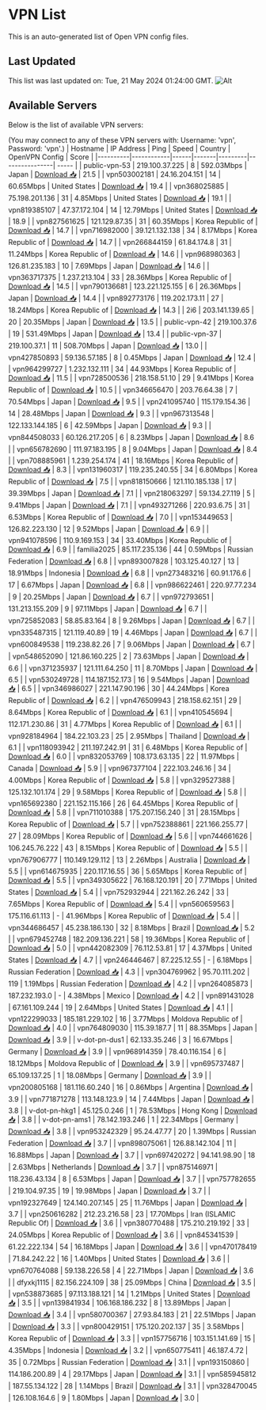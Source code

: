 # VPN List

This is an auto-generated list of Open VPN config files.

## Last Updated

This list was last updated on: Tue, 21 May 2024 01:24:00 GMT.
![Alt](https://repobeats.axiom.co/api/embed/186b98318ef1479477931607c1ad7d823f12451f.svg "Repobeats analytics image")

## Available Servers

Below is the list of available VPN servers:

(You may connect to any of these VPN servers with: Username: 'vpn', Password: 'vpn'.)
| Hostname | IP Address | Ping | Speed | Country | OpenVPN Config | Score |
|----------|------------|------|-------|---------|----------------| ----- |
| public-vpn-53 | 219.100.37.225 | 8 | 592.03Mbps | Japan | [Download 📥](./configs/server_0_JP.ovpn) | 21.5 |
| vpn503002181 | 24.16.204.151 | 14 | 60.65Mbps | United States | [Download 📥](./configs/server_1_US.ovpn) | 19.4 |
| vpn368025885 | 75.198.201.136 | 31 | 4.85Mbps | United States | [Download 📥](./configs/server_2_US.ovpn) | 19.1 |
| vpn819385107 | 47.37.172.104 | 14 | 12.79Mbps | United States | [Download 📥](./configs/server_3_US.ovpn) | 18.9 |
| vpn827561625 | 121.129.87.35 | 31 | 60.35Mbps | Korea Republic of | [Download 📥](./configs/server_4_KR.ovpn) | 14.7 |
| vpn716982000 | 39.121.132.138 | 34 | 8.17Mbps | Korea Republic of | [Download 📥](./configs/server_5_KR.ovpn) | 14.7 |
| vpn266844159 | 61.84.174.8 | 31 | 11.24Mbps | Korea Republic of | [Download 📥](./configs/server_6_KR.ovpn) | 14.6 |
| vpn968980363 | 126.81.235.183 | 10 | 7.69Mbps | Japan | [Download 📥](./configs/server_7_JP.ovpn) | 14.6 |
| vpn363717375 | 1.237.213.104 | 33 | 28.36Mbps | Korea Republic of | [Download 📥](./configs/server_8_KR.ovpn) | 14.5 |
| vpn790136681 | 123.221.125.155 | 6 | 26.36Mbps | Japan | [Download 📥](./configs/server_9_JP.ovpn) | 14.4 |
| vpn892773176 | 119.202.173.11 | 27 | 18.24Mbps | Korea Republic of | [Download 📥](./configs/server_10_KR.ovpn) | 14.3 |
| 2i6 | 203.141.139.65 | 20 | 20.35Mbps | Japan | [Download 📥](./configs/server_11_JP.ovpn) | 13.5 |
| public-vpn-42 | 219.100.37.6 | 19 | 531.49Mbps | Japan | [Download 📥](./configs/server_12_JP.ovpn) | 13.4 |
| public-vpn-37 | 219.100.37.1 | 11 | 508.70Mbps | Japan | [Download 📥](./configs/server_13_JP.ovpn) | 13.0 |
| vpn427850893 | 59.136.57.185 | 8 | 0.45Mbps | Japan | [Download 📥](./configs/server_14_JP.ovpn) | 12.4 |
| vpn964299727 | 1.232.132.111 | 34 | 44.93Mbps | Korea Republic of | [Download 📥](./configs/server_15_KR.ovpn) | 11.5 |
| vpn728500536 | 218.158.51.10 | 29 | 9.41Mbps | Korea Republic of | [Download 📥](./configs/server_16_KR.ovpn) | 10.5 |
| vpn346656470 | 203.76.64.38 | 7 | 70.54Mbps | Japan | [Download 📥](./configs/server_17_JP.ovpn) | 9.5 |
| vpn241095740 | 115.179.154.36 | 14 | 28.48Mbps | Japan | [Download 📥](./configs/server_18_JP.ovpn) | 9.3 |
| vpn967313548 | 122.133.144.185 | 6 | 42.59Mbps | Japan | [Download 📥](./configs/server_19_JP.ovpn) | 9.3 |
| vpn844508033 | 60.126.217.205 | 6 | 8.23Mbps | Japan | [Download 📥](./configs/server_20_JP.ovpn) | 8.6 |
| vpn656782690 | 111.97.183.195 | 8 | 9.04Mbps | Japan | [Download 📥](./configs/server_21_JP.ovpn) | 8.4 |
| vpn708885961 | 1.239.254.174 | 41 | 18.16Mbps | Korea Republic of | [Download 📥](./configs/server_22_KR.ovpn) | 8.3 |
| vpn131960317 | 119.235.240.55 | 34 | 6.80Mbps | Korea Republic of | [Download 📥](./configs/server_23_KR.ovpn) | 7.5 |
| vpn818150666 | 121.110.185.138 | 17 | 39.39Mbps | Japan | [Download 📥](./configs/server_24_JP.ovpn) | 7.1 |
| vpn218063297 | 59.134.27.119 | 5 | 9.41Mbps | Japan | [Download 📥](./configs/server_25_JP.ovpn) | 7.1 |
| vpn493271266 | 220.93.6.75 | 31 | 6.53Mbps | Korea Republic of | [Download 📥](./configs/server_26_KR.ovpn) | 7.0 |
| vpn153449653 | 126.82.223.130 | 12 | 9.52Mbps | Japan | [Download 📥](./configs/server_27_JP.ovpn) | 6.9 |
| vpn941078596 | 110.9.169.153 | 34 | 33.40Mbps | Korea Republic of | [Download 📥](./configs/server_28_KR.ovpn) | 6.9 |
| familia2025 | 85.117.235.136 | 44 | 0.59Mbps | Russian Federation | [Download 📥](./configs/server_29_RU.ovpn) | 6.8 |
| vpn893007828 | 103.125.40.127 | 13 | 18.91Mbps | Indonesia | [Download 📥](./configs/server_30_ID.ovpn) | 6.8 |
| vpn273483216 | 60.91.176.6 | 17 | 6.67Mbps | Japan | [Download 📥](./configs/server_31_JP.ovpn) | 6.8 |
| vpn986622461 | 220.97.77.234 | 9 | 20.25Mbps | Japan | [Download 📥](./configs/server_32_JP.ovpn) | 6.7 |
| vpn972793651 | 131.213.155.209 | 9 | 97.11Mbps | Japan | [Download 📥](./configs/server_33_JP.ovpn) | 6.7 |
| vpn725852083 | 58.85.83.164 | 8 | 9.26Mbps | Japan | [Download 📥](./configs/server_34_JP.ovpn) | 6.7 |
| vpn335487315 | 121.119.40.89 | 19 | 4.46Mbps | Japan | [Download 📥](./configs/server_35_JP.ovpn) | 6.7 |
| vpn600849538 | 119.238.82.26 | 7 | 9.06Mbps | Japan | [Download 📥](./configs/server_36_JP.ovpn) | 6.7 |
| vpn548652090 | 121.86.160.225 | 2 | 73.63Mbps | Japan | [Download 📥](./configs/server_37_JP.ovpn) | 6.6 |
| vpn371235937 | 121.111.64.250 | 11 | 8.70Mbps | Japan | [Download 📥](./configs/server_38_JP.ovpn) | 6.5 |
| vpn530249728 | 114.187.152.173 | 16 | 9.54Mbps | Japan | [Download 📥](./configs/server_39_JP.ovpn) | 6.5 |
| vpn346986027 | 221.147.90.196 | 30 | 44.24Mbps | Korea Republic of | [Download 📥](./configs/server_40_KR.ovpn) | 6.2 |
| vpn476509943 | 218.158.62.151 | 29 | 8.64Mbps | Korea Republic of | [Download 📥](./configs/server_41_KR.ovpn) | 6.1 |
| vpn410545694 | 112.171.230.86 | 31 | 4.77Mbps | Korea Republic of | [Download 📥](./configs/server_42_KR.ovpn) | 6.1 |
| vpn928184964 | 184.22.103.23 | 25 | 2.95Mbps | Thailand | [Download 📥](./configs/server_43_TH.ovpn) | 6.1 |
| vpn118093942 | 211.197.242.91 | 31 | 6.48Mbps | Korea Republic of | [Download 📥](./configs/server_44_KR.ovpn) | 6.0 |
| vpn832053769 | 108.173.63.135 | 22 | 11.97Mbps | Canada | [Download 📥](./configs/server_45_CA.ovpn) | 5.9 |
| vpn967377104 | 222.103.246.16 | 34 | 4.00Mbps | Korea Republic of | [Download 📥](./configs/server_46_KR.ovpn) | 5.8 |
| vpn329527388 | 125.132.101.174 | 29 | 9.58Mbps | Korea Republic of | [Download 📥](./configs/server_47_KR.ovpn) | 5.8 |
| vpn165692380 | 221.152.115.166 | 26 | 64.45Mbps | Korea Republic of | [Download 📥](./configs/server_48_KR.ovpn) | 5.8 |
| vpn711010388 | 175.207.156.240 | 31 | 28.15Mbps | Korea Republic of | [Download 📥](./configs/server_49_KR.ovpn) | 5.7 |
| vpn752388861 | 221.166.255.77 | 27 | 28.09Mbps | Korea Republic of | [Download 📥](./configs/server_50_KR.ovpn) | 5.6 |
| vpn744661626 | 106.245.76.222 | 43 | 8.15Mbps | Korea Republic of | [Download 📥](./configs/server_51_KR.ovpn) | 5.5 |
| vpn767906777 | 110.149.129.112 | 13 | 2.26Mbps | Australia | [Download 📥](./configs/server_52_AU.ovpn) | 5.5 |
| vpn614675935 | 220.117.16.55 | 36 | 5.65Mbps | Korea Republic of | [Download 📥](./configs/server_53_KR.ovpn) | 5.5 |
| vpn349305622 | 76.168.120.191 | 20 | 7.71Mbps | United States | [Download 📥](./configs/server_54_US.ovpn) | 5.4 |
| vpn752932944 | 221.162.26.242 | 33 | 7.65Mbps | Korea Republic of | [Download 📥](./configs/server_55_KR.ovpn) | 5.4 |
| vpn560659563 | 175.116.61.113 | - | 41.96Mbps | Korea Republic of | [Download 📥](./configs/server_56_KR.ovpn) | 5.4 |
| vpn344686457 | 45.238.186.130 | 32 | 8.18Mbps | Brazil | [Download 📥](./configs/server_57_BR.ovpn) | 5.2 |
| vpn679452748 | 182.209.136.221 | 58 | 19.36Mbps | Korea Republic of | [Download 📥](./configs/server_58_KR.ovpn) | 5.0 |
| vpn442082309 | 76.112.53.81 | 17 | 4.37Mbps | United States | [Download 📥](./configs/server_59_US.ovpn) | 4.7 |
| vpn246446467 | 87.225.12.55 | - | 6.18Mbps | Russian Federation | [Download 📥](./configs/server_60_RU.ovpn) | 4.3 |
| vpn304769962 | 95.70.111.202 | 119 | 1.19Mbps | Russian Federation | [Download 📥](./configs/server_61_RU.ovpn) | 4.2 |
| vpn264085873 | 187.232.193.0 | - | 4.38Mbps | Mexico | [Download 📥](./configs/server_62_MX.ovpn) | 4.2 |
| vpn891431028 | 67.161.109.244 | 19 | 2.64Mbps | United States | [Download 📥](./configs/server_63_US.ovpn) | 4.1 |
| vpn122299033 | 185.181.229.102 | 16 | 3.77Mbps | Moldova Republic of | [Download 📥](./configs/server_64_MD.ovpn) | 4.0 |
| vpn764809030 | 115.39.187.7 | 11 | 88.35Mbps | Japan | [Download 📥](./configs/server_65_JP.ovpn) | 3.9 |
| v-dot-pn-dus1 | 62.133.35.246 | 3 | 16.67Mbps | Germany | [Download 📥](./configs/server_66_DE.ovpn) | 3.9 |
| vpn968914359 | 78.40.116.154 | 6 | 18.12Mbps | Moldova Republic of | [Download 📥](./configs/server_67_MD.ovpn) | 3.9 |
| vpn695737487 | 65.109.137.25 | 1 | 18.08Mbps | Germany | [Download 📥](./configs/server_68_DE.ovpn) | 3.9 |
| vpn200805168 | 181.116.60.240 | 16 | 0.86Mbps | Argentina | [Download 📥](./configs/server_69_AR.ovpn) | 3.9 |
| vpn771871278 | 113.148.123.9 | 14 | 7.44Mbps | Japan | [Download 📥](./configs/server_70_JP.ovpn) | 3.8 |
| v-dot-pn-hkg1 | 45.125.0.246 | 1 | 78.53Mbps | Hong Kong | [Download 📥](./configs/server_71_HK.ovpn) | 3.8 |
| v-dot-pn-ams1 | 78.142.193.246 | 1 | 22.34Mbps | Germany | [Download 📥](./configs/server_72_DE.ovpn) | 3.8 |
| vpn953242329 | 95.24.47.77 | 20 | 1.39Mbps | Russian Federation | [Download 📥](./configs/server_73_RU.ovpn) | 3.7 |
| vpn898075061 | 126.88.142.104 | 11 | 16.88Mbps | Japan | [Download 📥](./configs/server_74_JP.ovpn) | 3.7 |
| vpn697420272 | 94.141.98.90 | 18 | 2.63Mbps | Netherlands | [Download 📥](./configs/server_75_NL.ovpn) | 3.7 |
| vpn875146971 | 118.236.43.134 | 8 | 6.53Mbps | Japan | [Download 📥](./configs/server_76_JP.ovpn) | 3.7 |
| vpn757782655 | 219.104.97.35 | 19 | 19.98Mbps | Japan | [Download 📥](./configs/server_77_JP.ovpn) | 3.7 |
| vpn192327649 | 124.140.207.145 | 25 | 11.76Mbps | Japan | [Download 📥](./configs/server_78_JP.ovpn) | 3.7 |
| vpn250616282 | 212.23.216.58 | 23 | 17.70Mbps | Iran (ISLAMIC Republic Of) | [Download 📥](./configs/server_79_IR.ovpn) | 3.6 |
| vpn380770488 | 175.210.219.192 | 33 | 24.05Mbps | Korea Republic of | [Download 📥](./configs/server_80_KR.ovpn) | 3.6 |
| vpn845341539 | 61.22.222.134 | 54 | 16.18Mbps | Japan | [Download 📥](./configs/server_81_JP.ovpn) | 3.6 |
| vpn470178419 | 71.84.242.22 | 16 | 1.40Mbps | United States | [Download 📥](./configs/server_82_US.ovpn) | 3.6 |
| vpn670764088 | 59.138.226.58 | 4 | 22.71Mbps | Japan | [Download 📥](./configs/server_83_JP.ovpn) | 3.6 |
| dfyxkj1115 | 82.156.224.109 | 38 | 25.09Mbps | China | [Download 📥](./configs/server_84_CN.ovpn) | 3.5 |
| vpn538873685 | 97.113.188.121 | 14 | 1.21Mbps | United States | [Download 📥](./configs/server_85_US.ovpn) | 3.5 |
| vpn139841934 | 106.168.186.232 | 8 | 13.89Mbps | Japan | [Download 📥](./configs/server_86_JP.ovpn) | 3.4 |
| vpn580700367 | 27.93.84.183 | 21 | 22.51Mbps | Japan | [Download 📥](./configs/server_87_JP.ovpn) | 3.3 |
| vpn800429151 | 175.120.202.137 | 35 | 3.58Mbps | Korea Republic of | [Download 📥](./configs/server_88_KR.ovpn) | 3.3 |
| vpn157756716 | 103.151.141.69 | 15 | 4.35Mbps | Indonesia | [Download 📥](./configs/server_89_ID.ovpn) | 3.2 |
| vpn650775411 | 46.187.4.72 | 35 | 0.72Mbps | Russian Federation | [Download 📥](./configs/server_90_RU.ovpn) | 3.1 |
| vpn193150860 | 114.186.200.89 | 4 | 29.17Mbps | Japan | [Download 📥](./configs/server_91_JP.ovpn) | 3.1 |
| vpn585945812 | 187.55.134.122 | 28 | 1.14Mbps | Brazil | [Download 📥](./configs/server_92_BR.ovpn) | 3.1 |
| vpn328470045 | 126.108.164.6 | 9 | 1.80Mbps | Japan | [Download 📥](./configs/server_93_JP.ovpn) | 3.0 |
